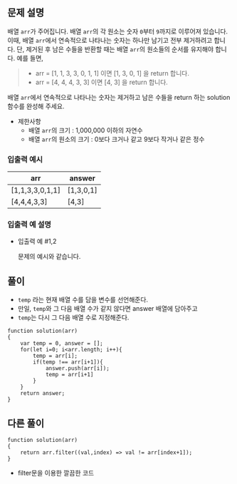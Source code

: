## 문제 설명

배열 `arr`가 주어집니다. 배열 `arr`의 각 원소는 숫자 `0`부터 `9`까지로 이루어져 있습니다. 이때, 배열 `arr`에서 연속적으로 나타나는 숫자는 하나만 남기고 전부 제거하려고 합니다. 단, 제거된 후 남은 수들을 반환할 때는 배열 `arr`의 원소들의 순서를 유지해야 합니다. 예를 들면,

> - arr = [1, 1, 3, 3, 0, 1, 1] 이면 [1, 3, 0, 1] 을 return 합니다.
> - arr = [4, 4, 4, 3, 3] 이면 [4, 3] 을 return 합니다.

배열 `arr`에서 연속적으로 나타나는 숫자는 제거하고 남은 수들을 return 하는 solution 함수를 완성해 주세요.

- 제한사항
  - 배열 `arr`의 크기 : 1,000,000 이하의 자연수
  - 배열 `arr`의 원소의 크기 : 0보다 크거나 같고 9보다 작거나 같은 정수

### 입출력 예시

| arr             | answer    |
| --------------- | --------- |
| [1,1,3,3,0,1,1] | [1,3,0,1] |
| [4,4,4,3,3]     | [4,3]     |

### 입출력 예 설명

- 입출력 예 #1,2

  문제의 예시와 같습니다.

## 풀이

- `temp` 라는 현재 배열 수를 담을 변수를 선언해준다.
- 만일, `temp`와 그 다음 배열 수가 같지 않다면 answer 배열에 담아주고
- `temp`는 다시 그 다음 배열 수로 지정해준다.

```
function solution(arr)
{
    var temp = 0, answer = [];
    for(let i=0; i<arr.length; i++){
        temp = arr[i];
        if(temp !== arr[i+1]){
            answer.push(arr[i]);
            temp = arr[i+1]
        }
    }
    return answer;
}
```

## 다른 풀이

```
function solution(arr)
{
    return arr.filter((val,index) => val != arr[index+1]);
}

```

- filter문을 이용한 깔끔한 코드
